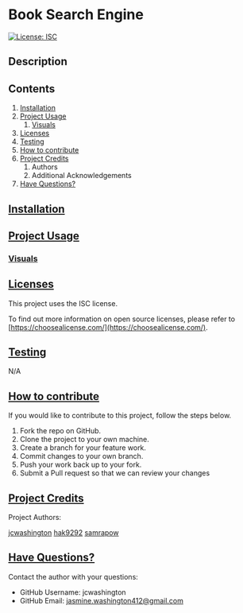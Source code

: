 
  # Book Search Engine

  [![License: ISC](https://img.shields.io/badge/license-ISC-green)](http://opensource.org/licenses/ISC)

  ## Description


  ## Contents

  1. [Installation](#installation)
  2. [Project Usage](#usage)
      1. [Visuals](#visuals)
  3. [Licenses](#licenses)
  4. [Testing](#testing)
  5. [How to contribute](#contributing)
  6. [Project Credits](#credits)
      1. Authors
      2. Additional Acknowledgements
  7. [Have Questions?](#questions)

  ## [Installation](#installation)


  ## [Project Usage](#usage)

  
  ### [Visuals](#visuals)


  ## [Licenses](#licenses)
  This project uses the ISC license.

  To find out more information on open source licenses, please refer to [https://choosealicense.com/](https://choosealicense.com/).

  ## [Testing](#testing)
  N/A

  ## [How to contribute](#contributing)
  If you would like to contribute to this project, follow the steps below.
  1. Fork the repo on GitHub.
  2. Clone the project to your own machine.
  3. Create a branch for your feature work.
  3. Commit changes to your own branch.
  4. Push your work back up to your fork.
  5. Submit a Pull request so that we can review your changes

  ## [Project Credits](#credits)

  Project Authors:

  [jcwashington](https://github.com/jcwashington)
  [hak9292](https://github.com/hak9292)
  [samrapow](https://github.com/samrapow)


  ## [Have Questions?](#questions)
  Contact the author with your questions:
  - GitHub Username: jcwashington
  - GitHub Email: jasmine.washington412@gmail.com